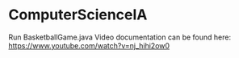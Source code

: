 # ComputerScienceIA
Run BasketballGame.java
Video documentation can be found here: https://www.youtube.com/watch?v=nj_hihi2ow0

